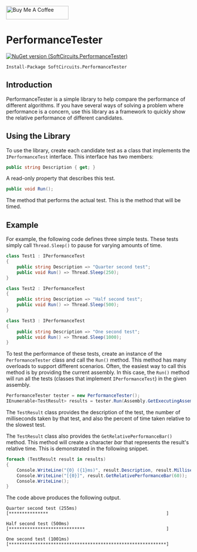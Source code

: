 <a href="https://www.buymeacoffee.com/jonathanwood" target="_blank"><img src="https://www.buymeacoffee.com/assets/img/custom_images/black_img.png" alt="Buy Me A Coffee" style="height: 37px !important;width: 170px !important;" ></a>

# PerformanceTester

[![NuGet version (SoftCircuits.PerformanceTester)](https://img.shields.io/nuget/v/SoftCircuits.PerformanceTester.svg?style=flat-square)](https://www.nuget.org/packages/SoftCircuits.PerformanceTester/)

```
Install-Package SoftCircuits.PerformanceTester
```

## Introduction

PerformanceTester is a simple library to help compare the performance of different algorithms. If you have several ways of solving a problem where performance is a concern, use this library as a framework to quickly show the relative performance of different candidates.

## Using the Library

To use the library, create each candidate test as a class that implements the `IPerformanceTest` interface. This interface has two members:

```cs
public string Description { get; }
```

A read-only property that describes this test.

```cs
public void Run();
```

The method that performs the actual test. This is the method that will be timed.

## Example

For example, the following code defines three simple tests. These tests simply call `Thread.Sleep()` to pause for varying amounts of time.

```cs
class Test1 : IPerformanceTest
{
    public string Description => "Quarter second test";
    public void Run() => Thread.Sleep(250);
}

class Test2 : IPerformanceTest
{
    public string Description => "Half second test";
    public void Run() => Thread.Sleep(500);
}

class Test3 : IPerformanceTest
{
    public string Description => "One second test";
    public void Run() => Thread.Sleep(1000);
}
```

To test the performance of these tests, create an instance of the `PerformanceTester` class and call the `Run()` method. This method has many overloads to support different scenarios. Often, the easiest way to call this method is by providing the current assembly. In this case, the `Run()` method will run all the tests (classes that implement `IPerformanceTest`) in the given assembly.

```cs
PerformanceTester tester = new PerformanceTester();
IEnumerable<TestResult> results = tester.Run(Assembly.GetExecutingAssembly());
```

The `TestResult` class provides the description of the test, the number of milliseconds taken by that test, and also the percent of time taken relative to the slowest test.

The `TestResult` class also provides the `GetRelativePerformanceBar()` method. This method will create a character *bar* that represents the result's relative time. This is demonstrated in the following snippet.

```cs
foreach (TestResult result in results)
{
    Console.WriteLine("{0} ({1}ms)", result.Description, result.Milliseconds);
    Console.WriteLine("[{0}]", result.GetRelativePerformanceBar(60));
    Console.WriteLine();
}
```

The code above produces the following output.

```
Quarter second test (255ms)
[***************                                             ]

Half second test (500ms)
[*****************************                               ]

One second test (1001ms)
[************************************************************]
```
